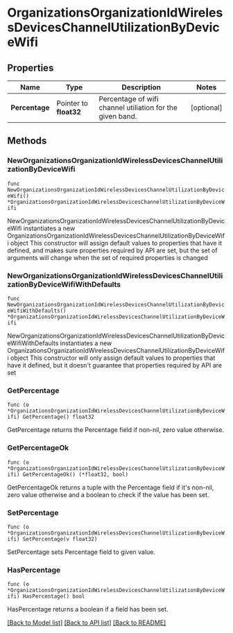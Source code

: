 # OrganizationsOrganizationIdWirelessDevicesChannelUtilizationByDeviceWifi

## Properties

Name | Type | Description | Notes
------------ | ------------- | ------------- | -------------
**Percentage** | Pointer to **float32** | Percentage of wifi channel utiliation for the given band. | [optional] 

## Methods

### NewOrganizationsOrganizationIdWirelessDevicesChannelUtilizationByDeviceWifi

`func NewOrganizationsOrganizationIdWirelessDevicesChannelUtilizationByDeviceWifi() *OrganizationsOrganizationIdWirelessDevicesChannelUtilizationByDeviceWifi`

NewOrganizationsOrganizationIdWirelessDevicesChannelUtilizationByDeviceWifi instantiates a new OrganizationsOrganizationIdWirelessDevicesChannelUtilizationByDeviceWifi object
This constructor will assign default values to properties that have it defined,
and makes sure properties required by API are set, but the set of arguments
will change when the set of required properties is changed

### NewOrganizationsOrganizationIdWirelessDevicesChannelUtilizationByDeviceWifiWithDefaults

`func NewOrganizationsOrganizationIdWirelessDevicesChannelUtilizationByDeviceWifiWithDefaults() *OrganizationsOrganizationIdWirelessDevicesChannelUtilizationByDeviceWifi`

NewOrganizationsOrganizationIdWirelessDevicesChannelUtilizationByDeviceWifiWithDefaults instantiates a new OrganizationsOrganizationIdWirelessDevicesChannelUtilizationByDeviceWifi object
This constructor will only assign default values to properties that have it defined,
but it doesn't guarantee that properties required by API are set

### GetPercentage

`func (o *OrganizationsOrganizationIdWirelessDevicesChannelUtilizationByDeviceWifi) GetPercentage() float32`

GetPercentage returns the Percentage field if non-nil, zero value otherwise.

### GetPercentageOk

`func (o *OrganizationsOrganizationIdWirelessDevicesChannelUtilizationByDeviceWifi) GetPercentageOk() (*float32, bool)`

GetPercentageOk returns a tuple with the Percentage field if it's non-nil, zero value otherwise
and a boolean to check if the value has been set.

### SetPercentage

`func (o *OrganizationsOrganizationIdWirelessDevicesChannelUtilizationByDeviceWifi) SetPercentage(v float32)`

SetPercentage sets Percentage field to given value.

### HasPercentage

`func (o *OrganizationsOrganizationIdWirelessDevicesChannelUtilizationByDeviceWifi) HasPercentage() bool`

HasPercentage returns a boolean if a field has been set.


[[Back to Model list]](../README.md#documentation-for-models) [[Back to API list]](../README.md#documentation-for-api-endpoints) [[Back to README]](../README.md)


